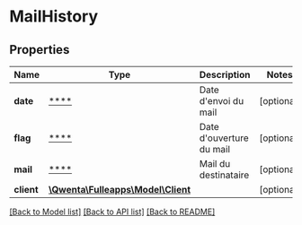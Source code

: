 # MailHistory

## Properties
Name | Type | Description | Notes
------------ | ------------- | ------------- | -------------
**date** | [****](.md) | Date d&#x27;envoi du mail | [optional] 
**flag** | [****](.md) | Date d&#x27;ouverture du mail | [optional] 
**mail** | [****](.md) | Mail du destinataire | [optional] 
**client** | [**\Qwenta\Fulleapps\Model\Client**](Client.md) |  | [optional] 

[[Back to Model list]](../../README.md#documentation-for-models) [[Back to API list]](../../README.md#documentation-for-api-endpoints) [[Back to README]](../../README.md)

